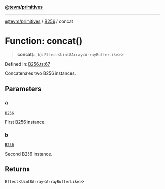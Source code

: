 [**@tevm/primitives**](../../../README.md)

***

[@tevm/primitives](../../../globals.md) / [B256](../README.md) / concat

# Function: concat()

> **concat**(`a`, `b`): `Effect`\<`Uint8Array`\<`ArrayBufferLike`\>\>

Defined in: [B256.ts:67](https://github.com/evmts/tevm-monorepo/blob/main/packages/primitives/src/B256.ts#L67)

Concatenates two B256 instances.

## Parameters

### a

[`B256`](../type-aliases/B256.md)

First B256 instance.

### b

[`B256`](../type-aliases/B256.md)

Second B256 instance.

## Returns

`Effect`\<`Uint8Array`\<`ArrayBufferLike`\>\>
